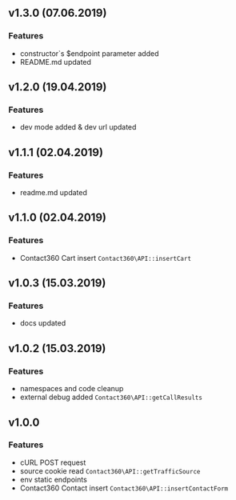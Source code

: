 ## v1.3.0 (07.06.2019)
### Features
- constructor`s $endpoint parameter added
- README.md updated 

## v1.2.0 (19.04.2019)
### Features
- dev mode added & dev url updated

## v1.1.1 (02.04.2019)
### Features
- readme.md updated

## v1.1.0 (02.04.2019)
### Features
- Contact360 Cart insert `Contact360\API::insertCart`

## v1.0.3 (15.03.2019)
### Features
- docs updated

## v1.0.2 (15.03.2019)
### Features
- namespaces and code cleanup
- external debug added `Contact360\API::getCallResults`

## v1.0.0
### Features
- cURL POST request
- source cookie read `Contact360\API::getTrafficSource`
- env static endpoints
- Contact360 Contact insert `Contact360\API::insertContactForm`